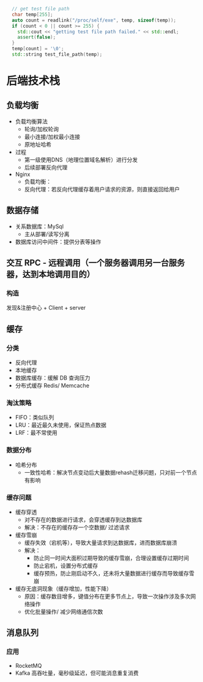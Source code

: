 ```c++
  // get test file path
  char temp[255];
  auto count = readlink("/proc/self/exe", temp, sizeof(temp));
  if (count < 0 || count >= 255) {
    std::cout << "getting test file path failed." << std::endl;
    assert(false);
  }
  temp[count] = '\0';
  std::string test_file_path(temp);
```


# 后端技术栈

## 负载均衡

- 负载均衡算法
  - 轮询/加权轮询
  - 最小连接/加权最小连接
  - 原地址哈希
- 过程
  - 第一级使用DNS（地理位置域名解析）进行分发
  - 后续部署反向代理
- Nginx
  - 负载均衡：
  - 反向代理：若反向代理缓存着用户请求的资源，则直接返回给用户

## 数据存储

- 关系数据库：MySql
  - 主从部署/读写分离
- 数据库访问中间件：提供分表等操作

## 交互 RPC - 远程调用（一个服务器调用另一台服务器，达到本地调用目的）

### 构造

发现&注册中心 + Client + server

## 缓存

### 分类

- 反向代理
- 本地缓存
- 数据库缓存：缓解 DB 查询压力
- 分布式缓存 Redis/ Memcache

### 淘汰策略

- FIFO：类似队列
- LRU：最近最久未使用，保证热点数据
- LRF：最不常使用

### 数据分布

- 哈希分布
  - 一致性哈希：解决节点变动后大量数据rehash迁移问题，只对前一个节点有影响

### 缓存问题

- 缓存穿透
  - 对不存在的数据进行请求，会穿透缓存到达数据库
  - 解决：不存在的缓存存一个空数据/ 过滤请求
- 缓存雪崩
  - 缓存失效（宕机等），导致大量请求到达数据库，进而数据库崩溃
  - 解决：
    - 防止同一时间大面积过期导致的缓存雪崩，合理设置缓存过期时间
    - 防止宕机，设置分布式缓存
    - 缓存预热，防止刚启动不久，还未将大量数据进行缓存而导致缓存雪崩
- 缓存无底洞现象（缓存增加，性能下降）
  - 原因：缓存数目增多，键值分布在更多节点上，导致一次操作涉及多次网络操作
  - 优化批量操作/ 减少网络通信次数

## 消息队列

### 应用

- RocketMQ
- Kafka 高吞吐量，毫秒级延迟，但可能消息重复消费
